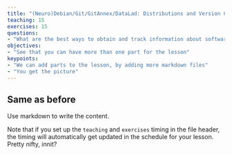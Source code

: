 ```yaml
---
title: "(Neuro)Debian/Git/GitAnnex/DataLad: Distributions and Version Control"
teaching: 15
exercises: 15
questions:
- "What are the best ways to obtain and track information about software, code, and data used or produced in the study?"
objectives:
- "See that you can have more than one part for the lesson"
keypoints:
- "We can add parts to the lesson, by adding more markdown files"
- "You get the picture"
---
```


## Same as before

Use markdown to write the content.

Note that if you set up the `teaching` and `exercises` timing in the file
header, the timing will automatically get updated in the schedule for your
lesson. Pretty nifty, innit?

